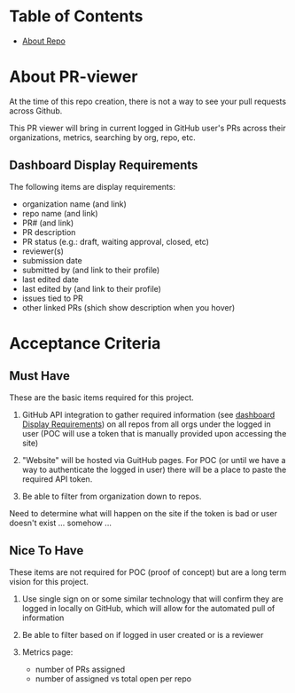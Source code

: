 # Table of Contents

- [About Repo](#about-pr-viewer)

# About PR-viewer

At the time of this repo creation, there is not a way to see your pull requests across Github.

This PR viewer will bring in current logged in GitHub user's PRs across their organizations, metrics, searching by org, repo, etc.

## Dashboard Display Requirements

The following items are display requirements:

- organization name (and link)
- repo name (and link)
- PR# (and link)
- PR description
- PR status (e.g.: draft, waiting approval, closed, etc)
- reviewer(s)
- submission date
- submitted by (and link to their profile)
- last edited date
- last edited by (and link to their profile)
- issues tied to PR
- other linked PRs (shich show description when you hover)

# Acceptance Criteria

## Must Have

These are the basic items required for this project.

1. GitHub API integration to gather required information (see [dashboard Display Requirements](#dashboard-display-requirements)) on all repos from all orgs under the logged in user (POC will use a token that is manually provided upon accessing the site)

2. "Website" will be hosted via GuitHub pages. For POC (or until we have a way to authenticate the logged in user) there will be a place to paste the required API token.

3. Be able to filter from organization down to repos.

Need to determine what will happen on the site if the token is bad or user doesn't exist ... somehow ...

## Nice To Have

These items are not required for POC (proof of concept) but are a long term vision for this project.

1. Use single sign on or some similar technology that will confirm they are logged in locally on GitHub, which will allow for the automated pull of information

2. Be able to filter based on if logged in user created or is a reviewer

3. Metrics page:
   - number of PRs assigned
   - number of assigned vs total open per repo